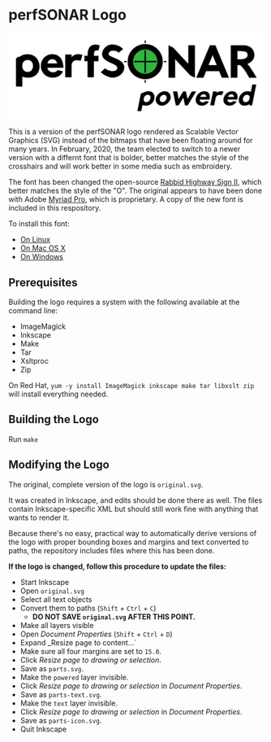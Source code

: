 # perfSONAR Logo

![perfSONAR Logo](parts.svg)

This is a version of the perfSONAR logo rendered as Scalable Vector
Graphics (SVG) instead of the bitmaps that have been floating around
for many years.  In February, 2020, the team elected to switch to a
newer version with a differnt font that is bolder, better matches the
style of the crosshairs and will work better in some media such as
embroidery.

The font has been changed the open-source [Rabbid Highway Sign II](https://fontlibrary.org/en/font/rabbid-highway-sign-ii),
which better matches the style of the "O".  The original appears to have
been done with Adobe [Myriad Pro](https://fonts.adobe.com/fonts/myriad),
which is proprietary.  A copy of the new font is included in this respository.

To install this font:

 * [On Linux](https://www.linux.com/tutorials/how-manage-fonts-linux/)
 * [On Mac OS X](https://support.apple.com/en-us/HT201749)
 * [On Windows](https://support.microsoft.com/en-us/help/314960/how-to-install-or-remove-a-font-in-windows)


## Prerequisites

Building the logo requires a system with the following available at
the command line:

 * ImageMagick
 * Inkscape
 * Make
 * Tar
 * Xsltproc
 * Zip

On Red Hat, `yum -y install ImageMagick inkscape make tar libxslt zip` will
install everything needed.


## Building the Logo

Run `make` 


## Modifying the Logo

The original, complete version of the logo is `original.svg`.

It was created in Inkscape, and edits should be done there as well.
The files contain Inkscape-specific XML but should still work fine
with anything that wants to render it.

Because there's no easy, practical way to automatically derive
versions of the logo with proper bounding boxes and margins and text
converted to paths, the repository includes files where this has been
done.

**If the logo is changed, follow this procedure to update the files:**

 * Start Inkscape
 * Open `original.svg`
 * Select all text objects
 * Convert them to paths (`Shift` + `Ctrl` + `C`)
    * **DO NOT SAVE `original.svg` AFTER THIS POINT.**
 * Make all layers visible
 * Open _Document Properties_ (`Shift` + `Ctrl` + `D`)
 * Expand _Resize page to content...`
 * Make sure all four margins are set to `15.0`.
 * Click _Resize page to drawing or selection_.
 * Save as `parts.svg`.
 * Make the `powered` layer invisible.
 * Click _Resize page to drawing or selection_ in _Document Properties_.
 * Save as `parts-text.svg`.
 * Make the `text` layer invisible.
 * Click _Resize page to drawing or selection_ in _Document Properties_.
 * Save as `parts-icon.svg`.
 * Quit Inkscape
